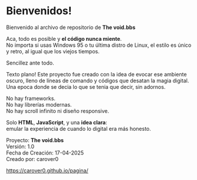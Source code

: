 # Bienvenidos! 

Bienvenido al archivo de repositorio de **The void.bbs**

Aca, todo es posible y **el código nunca miente**.  
No importa si usas Windows 95 o tu última distro de Linux, el estilo es único y retro, al igual que los viejos tiempos.


Sencillez ante todo.

Texto plano!
Este proyecto fue creado con la idea de evocar ese ambiente oscuro, lleno de líneas de comando y códigos que desatan la magia digital. Una epoca donde se decia lo que se tenia que decir, sin adornos.

No hay frameworks.  
No hay librerías modernas.  
No hay scroll infinito ni diseño responsive.

Solo **HTML**, **JavaScript**, y una **idea clara**:  
emular la experiencia de cuando lo digital era más honesto.

Proyecto: **The void.bbs**  
Versión: 1.0  
Fecha de Creación: 17-04-2025  
Creado por: carover0  


https://carover0.github.io/pagina/
